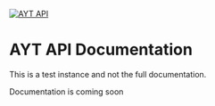 [![AYT API](https://ayt-api.revnoplex.xyz/ayt-api.svg)](https://ayt-api.revnoplex.xyz)

# AYT API Documentation

This is a test instance and not the full documentation. 

Documentation is coming soon
